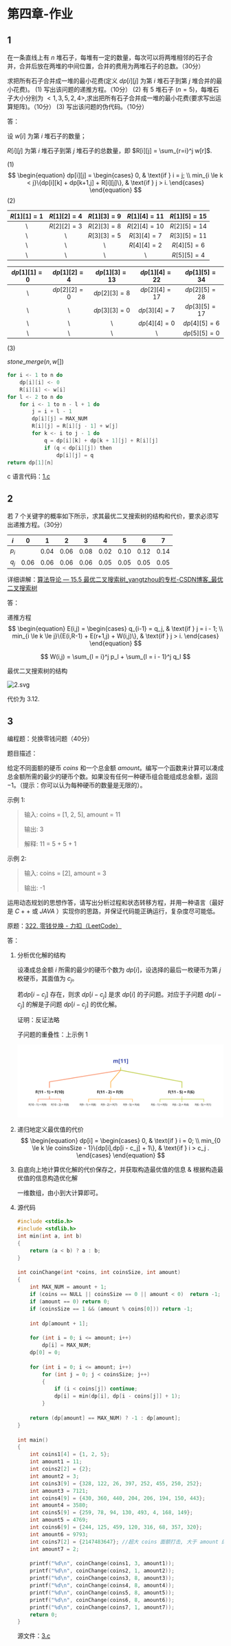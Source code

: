 # 第四章-作业

## 1

在一条直线上有 $n$ 堆石子，每堆有一定的数量，每次可以将两堆相邻的石子合并，合并后放在两堆的中间位置，合并的费用为两堆石子的总数。（30分）

求把所有石子合并成一堆的最小花费(定义 $dp[i][j]$ 为第 $i$ 堆石子到第 $j$ 堆合并的最小花费)。
(1) 写出该问题的递推方程。（10分）
(2) 有 $5$ 堆石子 ($n=5$)，每堆石子大小分别为 $<1,3,5,2,4>$,求出把所有石子合并成一堆的最小花费(要求写出运算矩阵)。（10分）
(3) 写出该问题的伪代码。（10分）



答：

设 $w[i]$ 为第 $i$ 堆石子的数量；

$R[i][j]$ 为第 $i$ 堆石子到第 $j$ 堆石子的总数量，即 $R[i][j] = \sum_{r=i}^j w[r]$.

(1)
$$
\begin{equation}
  dp[i][j] = \begin{cases}
  0, & \text{if } i = j; \\
  min_{i \le k < j}\{dp[i][k] + dp[k+1,j] + R[i][j]\}, & \text{if } j > i.
  \end{cases}
  \end{equation}
$$
(2)

| $R[1][1] = 1$ | $R[1][2] = 4$ | $R[1][3] = 9$ | $R[1][4] = 11$ | $R[1][5] = 15$ |
| :-----------: | :----: | :---------: | :---: | :-------------: |
| \ | $R[2][2] = 3$ | $R[2][3] = 8$ | $R[2][4] = 10$ | $R[2][5] = 14$ |
| \ | \ | $R[3][3] = 5$ | $R[3][4] = 7$ | $R[3][5] = 11$ |
| \ | \ | \ | $R[4][4] = 2$ | $R[4][5] = 6$ |
| \ | \ | \ | \ | $R[5][5] = 4$ |

| $dp[1][1] = 0$ | $dp[1][2] = 4$ | $dp[1][3] = 13$ | $dp[1][4] = 22$ | $dp[1][5] = 34$ |
| :--------: | :--------: | :---------: | :---------: | :---------: |
| \ | $dp[2][2] = 0$ | $dp[2][3] = 8$ | $dp[2][4] = 17$ | $dp[2][5] = 28$ |
| \ | \ | $dp[3][3] = 0$ | $dp[3][4] = 7$  | $dp[3][5] = 17$ |
| \ | \ | \ | $dp[4][4] = 0$ | $dp[4][5] = 6$ |
| \ | \ | \ | \ | $dp[5][5] = 0$ |

(3)

$stone \_ merge(n,w[])$

```c
for i <- 1 to n do
    dp[i][i] <- 0
    R[i][i] <- w[i]
for l <- 2 to n do
    for i <- 1 to n - l + 1 do
        j = i + l - 1
        dp[i][j] = MAX_NUM
        R[i][j] = R[i][j - 1] + w[j]
        for k <- i to j - 1 do
            q = dp[i][k] + dp[k + 1][j] + R[i][j]
            if (q < dp[i][j]) then
                dp[i][j] = q
return dp[1][n]
```

c 语言代码：[1.c](1.c)

## 2

若 $7$ 个关键字的概率如下所示，求其最优二叉搜索树的结构和代价，要求必须写出递推方程。（30分）

|  $i$  |  0   |  1   |  2   |  3   |  4   |  5   |  6   |  7   |
| :---: | :--: | :--: | :--: | :--: | :--: | :--: | :--: | :--: |
| $p_i$ |      | 0.04 | 0.06 | 0.08 | 0.02 | 0.10 | 0.12 | 0.14 |
| $q_j$ | 0.06 | 0.06 | 0.06 | 0.06 | 0.05 | 0.05 | 0.05 | 0.05 |

详细讲解：[算法导论 — 15.5 最优二叉搜索树_yangtzhou的专栏-CSDN博客_最优二叉搜索树](https://blog.csdn.net/yangtzhou/article/details/81713996)

答：

递推方程
$$
\begin{equation}
  E(i,j) = \begin{cases}
  q_{i-1} = q_j, & \text{if } j = i - 1; \\
  min_{i \le k \le j}\{E(i,R-1) + E(r+1,j) + W(i,j)\}, & \text{if } j > i.
  \end{cases}
  \end{equation}
$$

$$
W(i,j) = \sum_{l = i}^j p_l + \sum_{l = i - 1}^j q_l
$$

最优二叉搜索树的结构

![2.svg](2.svg)

代价为 $3.12$.

## 3

编程题：兑换零钱问题（40分）

题目描述：

给定不同面额的硬币 $coins$ 和一个总金额 $amount$。编写一个函数来计算可以凑成总金额所需的最少的硬币个数。如果没有任何一种硬币组合能组成总金额，返回$-1$。（提示：你可以认为每种硬币的数量是无限的）。

示例 $1$:

> 输入: coins = [1, 2, 5], amount = 11
>
> 输出: 3 
>
> 解释: 11 = 5 + 5 + 1

示例 $2$:

> 输入: coins = [2], amount = 3
>
> 输出: -1

运用动态规划的思想作答，请写出分析过程和状态转移方程，并用一种语言（最好是 $C++$ 或 $JAVA$ ）实现你的思路，并保证代码能正确运行，复杂度尽可能低。



原题：[322. 零钱兑换 - 力扣（LeetCode）](https://leetcode-cn.com/problems/coin-change/)

答：

1. 分析优化解的结构

   设凑成总金额 $i$ 所需的最少的硬币个数为 $dp[i]$，设选择的最后一枚硬币为第 $j$ 枚硬币，其面值为 $c_j$。

   若$dp[i - c_j]$ 存在，则求 $dp[i - c_j]$ 是求 $dp[i]$ 的子问题。对应于子问题 $dp[i - c_j]$  的解是子问题 $dp[i - c_j]$ 的优化解。

   证明：反证法略

   子问题的重叠性：上示例 $1$

   ![3.1.svg](3.1.svg)

2. 递归地定义最优值的代价
   $$
   \begin{equation}
     dp[i] = \begin{cases}
     0, & \text{if } i = 0; \\
     min_{0 \le k \le coinsSize - 1}\{dp[i],dp[i - c_j] + 1\}, & \text{if } i > c_j .
    \end{cases}
    \end{equation}
   $$

3. 自底向上地计算优化解的代价保存之，并获取构造最优值的信息 & 根据构造最优值的信息构造优化解

   一维数组，由小到大计算即可。

4. 源代码

   ```c
   #include <stdio.h>
   #include <stdlib.h>
   int min(int a, int b)
   {
       return (a < b) ? a : b;
   }
   
   int coinChange(int *coins, int coinsSize, int amount)
   {
       int MAX_NUM = amount + 1;
       if (coins == NULL || coinsSize == 0 || amount < 0)  return -1;
       if (amount == 0) return 0;
       if (coinsSize == 1 && (amount % coins[0])) return -1;
   
       int dp[amount + 1];
   
       for (int i = 0; i <= amount; i++)
           dp[i] = MAX_NUM;
       dp[0] = 0;
   
       for (int i = 0; i <= amount; i++)
           for (int j = 0; j < coinsSize; j++)
           {
               if (i < coins[j]) continue;
               dp[i] = min(dp[i], dp[i - coins[j]] + 1);
           }
   
       return (dp[amount] == MAX_NUM) ? -1 : dp[amount];
   }
   
   int main()
   {
       int coins1[4] = {1, 2, 5};
       int amount1 = 11;
       int coins2[2] = {2};
       int amount2 = 3;
       int coins3[9] = {328, 122, 26, 397, 252, 455, 250, 252};
       int amount3 = 7121;
       int coins4[9] = {430, 360, 440, 204, 206, 194, 150, 443};
       int amount4 = 3580;
       int coins5[9] = {259, 78, 94, 130, 493, 4, 168, 149};
       int amount5 = 4769;
       int coins6[9] = {244, 125, 459, 120, 316, 68, 357, 320};
       int amount6 = 9793;
       int coins7[2] = {2147483647}; //超大 coins 面额打击, 大于 amount 的 coins 直接不考虑
       int amount7 = 2;
   
       printf("%d\n", coinChange(coins1, 3, amount1));
       printf("%d\n", coinChange(coins2, 1, amount2));
       printf("%d\n", coinChange(coins3, 8, amount3));
       printf("%d\n", coinChange(coins4, 8, amount4));
       printf("%d\n", coinChange(coins5, 8, amount5));
       printf("%d\n", coinChange(coins6, 8, amount6));
       printf("%d\n", coinChange(coins7, 1, amount7));
       return 0;
   }
   ```

   源文件：[3.c](3.c)

